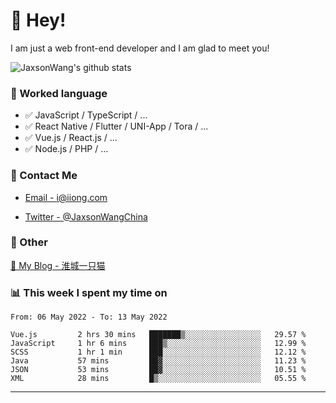 # 👋 Hey!

I am just a web front-end developer and I am glad to meet you!

![JaxsonWang's github stats](https://github-readme-stats.vercel.app/api?username=JaxsonWang&&show_icons=true&&title_color=1abc9c&&icon_color=1abc9c)


### 📝 Worked language

- ✅ JavaScript / TypeScript / ...
- ✅ React Native / Flutter / UNI-App / Tora / ...
- ✅ Vue.js / React.js / ...
- ✅ Node.js / PHP / ...

### 📮 Contact Me

- [Email - i@iiong.com](mailto:i@iiong.com)

- [Twitter - @JaxsonWangChina](https://twitter.com/JaxsonWangChina)

### 🤪 Other

[📌 My Blog - 淮城一只猫](https://iiong.com)

### 📊 This week I spent my time on

<!--START_SECTION:waka-->

```text
From: 06 May 2022 - To: 13 May 2022

Vue.js         2 hrs 30 mins   ███████▒░░░░░░░░░░░░░░░░░   29.57 %
JavaScript     1 hr 6 mins     ███▒░░░░░░░░░░░░░░░░░░░░░   12.99 %
SCSS           1 hr 1 min      ███░░░░░░░░░░░░░░░░░░░░░░   12.12 %
Java           57 mins         ██▓░░░░░░░░░░░░░░░░░░░░░░   11.23 %
JSON           53 mins         ██▓░░░░░░░░░░░░░░░░░░░░░░   10.51 %
XML            28 mins         █▒░░░░░░░░░░░░░░░░░░░░░░░   05.55 %
```

<!--END_SECTION:waka-->

---
